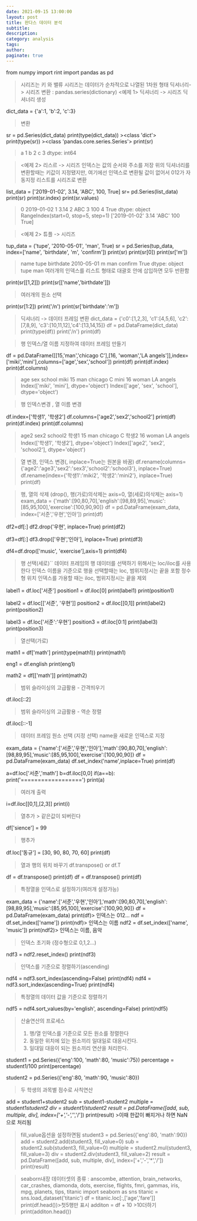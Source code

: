 ```yaml
---
date: 2021-09-15 13:00:00
layout: post
title: 판다스 데이터 분석
subtitle:
description:
category: analysis
tags:
author:
paginate: true
---
```


from numpy import rint
import pandas as pd

> 시리즈는 키 와 밸류
> 시리즈는 데이터가 순차적으로 나열된 1차원 형태
> 딕셔너리-> 시리즈 변환 : pandas.series(dictionary)
> <예제 1> 딕셔너리 -> 시리즈
> 딕셔너리 생성

dict_data = {'a':1, 'b':2, 'c':3}

> 변환

sr = pd.Series(dict_data)
print(type(dict_data)) ><class 'dict'>
print(type(sr)) ><class 'pandas.core.series.Series'>
print(sr)

> a 1
> b 2
> c 3
> dtype: int64

> <예제 2> 리스르 -> 시리즈
> 인덱스는 값의 순서와 주소를 저장
> 위의 딕셔너리를 변환할때는 키값이 지정됐지만, 여기에선 인덱스로 변환될 값이 없어서 012가 자동지정
> 리스트를 시리즈로 변환

list_data = ['2019-01-02', 3.14, 'ABC', 100, True]
sr= pd.Series(list_data)
print(sr)
print(sr.index)
print(sr.values)

> 0 2019-01-02
> 1 3.14
> 2 ABC
> 3 100
> 4 True
> dtype: object
> RangeIndex(start=0, stop=5, step=1)
> ['2019-01-02' 3.14 'ABC' 100 True]

> <예제 2> 튜플 -> 시리즈

tup_data = ('tupe', '2010-05-01', 'man', True)
sr = pd.Series(tup_data, index=['name', 'birthdate', 'm', 'confirm'])
print(sr)
print(sr[0])
print(sr['m'])

> name tupe
> birthdate 2010-05-01
> m man
> confirm True
> dtype: object
> tupe
> man
> 여러개의 인덱스를 리스트 형태로 대괄호 안에 삽입하면 모두 반환함

print(sr[[1,2]])
print(sr[['name','birthdate']])

> 여러개의 원소 선택

print(sr[1:2])
print('/n')
print(sr['birthdate':'m'])

> 딕셔너리 -> 데이터 프레임 변환
> dict_data = {'c0':[1,2,3], 'c1':[4,5,6], 'c2':[7,8,9], 'c3':[10,11,12],'c4':[13,14,15]}
> df = pd.DataFrame(dict_data)
> print(type(df))
> print('/n')
> print(df)

> 행 인덱스/열 이름 지정하여 데이터 프레임 만들기

df = pd.DataFrame([[15,'man','chicago C'],[16, 'woman','LA angels']],index=['miki','mini'],columns=['age','sex','school'])
print(df)
print(df.index)
print(df.columns)

> age sex school
> miki 15 man chicago C
> mini 16 woman LA angels
> Index(['miki', 'mini'], dtype='object')
> Index(['age', 'sex', 'school'], dtype='object')

> 행 인덱스변경 , 열 이름 변경

df.index=['학생1', '학생2']
df.columns=['age2','sex2','school2']
print(df)
print(df.index)
print(df.columns)

> age2 sex2 school2
> 학생1 15 man chicago C
> 학생2 16 woman LA angels
> Index(['학생1', '학생2'], dtype='object')
> Index(['age2', 'sex2', 'school2'], dtype='object')

> 열 변경, 인덱스 변경(, inplace=True는 원본을 바꿈)
> df.rename(columns={'age2':'age3','sex2':'sex3','school2':'school3'}, inplace=True)
> df.rename(index={'학생1':'miki2', '학생2':'mini2'}, inplace=True)
> print(df)

> 행, 열의 삭제 (drop(), 행(가로)의삭제는 axis=0, 열(세로)의삭제는 axis=1)
> exam_data = {'math':[90,80,70],'english':[98,89,95],'music':[85,95,100],'exercise':[100,90,90]}
> df = pd.DataFrame(exam_data, index=['서준','우현','인아'])
> print(df)

df2=df[:]
df2.drop('우현', inplace=True)
print(df2)

df3=df[:]
df3.drop(['우현','인아'], inplace=True)
print(df3)

df4=df.drop(['music', 'exercise'],axis=1)
print(df4)

> 행 선택(세로)``
> 데이터 프레임의 행 데이터를 선택하기 위해서는 loc/iloc를 사용한다
> 인덱스 이름을 기준으로 행을 선택할때는 loc, 범위지정시는 끝을 포함
> 정수형 위치 인덱스를 가용할 때는 iloc, 범위지정시는 끝을 제외

label1 = df.loc['서준']
position1 = df.iloc[0]
print(label1)
print(position1)

label2 = df.loc[['서준', '우현']]
position2 = df.iloc[[0,1]]
print(label2)
print(position2)

label3 = df.loc['서준':'우현']
position3 = df.iloc[0:1]
print(label3)
print(position3)

> 열선택(가로)

math1 = df['math']
print(type(math1))
print(math1)

eng1 = df.english
print(eng1)

>

math2 = df[['math']]
print(math2)

> 범위 슬라이싱의 고급활용 - 간격띄우기

df.iloc[::2]

> 범위 슬라이싱의 고급활용 - 역순 정렬

df.iloc[::-1]

> 데이터 프레임 원소 선택 (지정 선택)
> name을 새로운 인덱스로 지정

exam_data = {'name':['서준','우현','인아'],'math':[90,80,70],'english':[98,89,95],'music':[85,95,100],'exercise':[100,90,90]}
df = pd.DataFrame(exam_data)
df.set_index('name',inplace=True)
print(df)

a=df.loc['서준','math']
b=df.iloc[0,0]
if(a==b):
print('==================')
print(a)

> 여러개 출력

i=df.iloc[[0,1],[2,3]]
print(i)

> 열추가 > 같은값이 되버린다

df['sience'] = 99

> 행추가

df.loc['동규'] = [30, 90, 80, 70, 60]
print(df)

> 열과 행의 위치 바꾸기 df.transpose() or df.T

df = df.transpose()
print(df)
df = df.transpose()
print(df)

> 특정열을 인덱스로 설정하기(여러개 설정가능)

exam_data = {'name':['서준','우현','인아'],'math':[90,80,70],'english':[98,89,95],'music':[85,95,100],'exercise':[100,90,90]}
df = pd.DataFrame(exam_data)
print(df)> 인덱스는 012...
ndf = df.set_index(['name'])
print(ndf)> 인덱스는 이름
ndf2 = df.set_index(['name', 'music'])
print(ndf2)> 인덱스는 이름, 음악

> 인덱스 초기화 (정수형으로 0,1,2...)

ndf3 = ndf2.reset_index()
print(ndf3)

> 인댁스를 기준으로 정렬하기(ascending)

ndf4 = ndf3.sort_index(ascending=False)
print(ndf4)
ndf4 = ndf3.sort_index(ascending=True)
print(ndf4)

> 특정열의 데이터 값을 기준으로 정렬하기

ndf5 = ndf4.sort_values(by='english', ascending=False)
print(ndf5)

> 산술연산의 프로세스
>
> 1. 행/열 인덱스를 기준으로 모든 원소를 정렬한다
> 2. 동일한 위치에 있는 원소끼리 일대일로 대응시킨다.
> 3. 일대일 대응이 되는 원소끼리 연산을 처리한다.

student1 = pd.Series({'eng':100, 'math':80, 'music':75})
percentage = student1/100
print(percentage)

student2 = pd.Series({'eng':80, 'math':90, 'music':80})

> 두 학생의 과목별 점수로 사칙연산

add = student1+student2
sub = student1-student2
multiple = student1*student2
div = student1/student2
result = pd.DataFrame([add, sub, multiple, div], index=['+','-','*','/'])
print(result) >이때 한값이 빠지거나 하면 NaN으로 처리됨

> fill_value옵션을 설정하면됨
> student3 = pd.Series({'eng':80, 'math':90})
> add = student2.add(student3, fill_value=0)
> sub = student2.sub(student3, fill_value=0)
> multiple = student2.mul(student3, fill_value=3)
> div = student2.div(student3, fill_value=2)
> result = pd.DataFrame([add, sub, multiple, div], index=['+','-','*','/'])
> print(result)

> seaborn내장 데이터셋의 종류 : anscombe, attention, brain_networks, car_crashes, diamonda,
> dots, exercise, flights, fmri, gammas, iris, mpg, planets, tips, titanic
> import seaborn as sns
> titanic = sns.load_dataset('titanic')
> df = titanic.loc[:,['age','fare']]
> print(df.head())>첫5행만 표시
> additon = df + 10 >10더하기
> print(additon.head())
